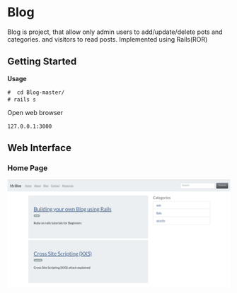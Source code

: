 # Blog
Blog is project, that allow only admin users to add/update/delete pots and categories. and visitors to read posts. Implemented using Rails(ROR)

## Getting Started
**Usage**
```
#  cd Blog-master/
# rails s
```
 Open web browser
  ```
127.0.0.1:3000
  ```

## Web Interface
### Home Page
![Alt homepage](/screenshots/myblog.png)

